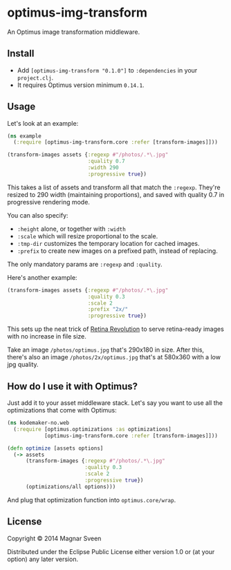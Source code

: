 # optimus-img-transform

An Optimus image transformation middleware.

## Install

- Add `[optimus-img-transform "0.1.0"]` to `:dependencies` in your `project.clj`.
- It requires Optimus version minimum `0.14.1`.

## Usage

Let's look at an example:

```clj
(ns example
  (:require [optimus-img-transform.core :refer [transform-images]]))

(transform-images assets {:regexp #"/photos/.*\.jpg"
                          :quality 0.7
                          :width 290
                          :progressive true})
```

This takes a list of assets and transform all that match the
`:regexp`. They're resized to 290 width (maintaining proportions), and
saved with quality 0.7 in progressive rendering mode.

You can also specify:

- `:height` alone, or together with `:width`
- `:scale` which will resize proportional to the scale.
- `:tmp-dir` customizes the temporary location for cached images.
- `:prefix` to create new images on a prefixed path, instead of replacing.

The only mandatory params are `:regexp` and `:quality`.

Here's another example:

```clj
(transform-images assets {:regexp #"/photos/.*\.jpg"
                          :quality 0.3
                          :scale 2
                          :prefix "2x/"
                          :progressive true})
```

This sets up the neat trick of
[Retina Revolution](http://www.netvlies.nl/blog/design-interactie/retina-revolution)
to serve retina-ready images with no increase in file size.

Take an image `/photos/optimus.jpg` that's 290x180 in size. After
this, there's also an image `/photos/2x/optimus.jpg` that's at 580x360
with a low jpg quality.

## How do I use it with Optimus?

Just add it to your asset middleware stack. Let's say you want to use
all the optimizations that come with Optimus:

```clj
(ns kodemaker-no.web
  (:require [optimus.optimizations :as optimizations]
            [optimus-img-transform.core :refer [transform-images]]))

(defn optimize [assets options]
  (-> assets
      (transform-images {:regexp #"/photos/.*\.jpg"
                         :quality 0.3
                         :scale 2
                         :progressive true})
      (optimizations/all options)))
```

And plug that optimization function into `optimus.core/wrap`.

## License

Copyright © 2014 Magnar Sveen

Distributed under the Eclipse Public License either version 1.0 or (at
your option) any later version.
